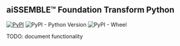## aiSSEMBLE&trade; Foundation Transform Python 

[![PyPI](https://img.shields.io/pypi/v/aissemble-foundation-transform-core-python?logo=python&logoColor=gold)](https://pypi.org/project/aissemble-foundation-transform-core-python/)
![PyPI - Python Version](https://img.shields.io/pypi/pyversions/aissemble-foundation-transform-core-python?logo=python&logoColor=gold)
![PyPI - Wheel](https://img.shields.io/pypi/wheel/aissemble-foundation-transform-core-python?logo=python&logoColor=gold)

TODO: document functionality